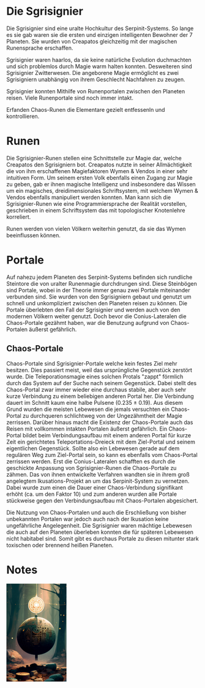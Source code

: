 # Die Sgrisignier

Die Sgrisignier sind eine uralte Hochkultur des Serpinit-Systems. So lange es sie gab waren sie die ersten und einzigen intelligenten Bewohner der 7 Planeten. Sie wurden von Creapatos gleichzeitig mit der magischen Runensprache erschaffen.

Sgrisignier waren haarlos, da sie keine natürliche Evolution duchmachten und sich problemlos durch Magie warm halten konnten.
Desweiteren sind Sgrisignier Zwitterwesen. Die angeborene Magie ermöglicht es zwei Sgrisigniern  unabhängig von ihrem Geschlecht Nachfahren zu zeugen.

Sgrisignier konnten Mithilfe von Runenportalen zwischen den Planeten reisen. Viele Runenportale sind noch immer intakt.

Erfanden Chaos-Runen die Elementare gezielt entfessenln und kontrollieren.

# Runen
Die Sgrisignier-Runen stellen eine Schnittstelle zur Magie dar, welche Creapatos den Sgrisigniern bot. Creapatos nutzte in seiner Allmächtigkeit die von ihm erschaffenen Magiefaktoren Wymen & Vendos in einer sehr intuitiven Form. Um seinem ersten Volk ebenfalls einen Zugang zur Magie zu geben, gab er ihnen magische Intelligenz und insbesondere das Wissen um ein magisches, dreidimensionales Schriftsystem, mit welchem Wymen & Vendos ebenfalls manipuliert werden konnten. Man kann sich die Sgrisignier-Runen wie eine Programmiersprache der Realität vorstellen, geschrieben in einem Schriftsystem das mit topologischer Knotenlehre korreliert. 

Runen werden von vielen Völkern weiterhin genutzt, da sie das Wymen beeinflussen können.

# Portale

Auf nahezu jedem Planeten des Serpinit-Systems befinden sich rundliche Steintore die von uralter Runenmagie
durchdrungen sind. Diese Steinbögen sind Portale, wobei in der Theorie immer genau zwei Portale miteinander verbunden
sind. Sie wurden von den Sgrisigniern gebaut und genutzt um schnell und unkompliziert zwischen den Planeten reisen zu
können. Die Portale überlebten den Fall der Sgrisignier und werden auch von den modernen Völkern weiter genutzt. Doch
bevor die Conius-Lateralen die Chaos-Portale gezähmt haben, war die Benutzung aufgrund von Chaos-Portalen äußerst
gefährlich.

## Chaos-Portale

Chaos-Portale sind Sgrisignier-Portale welche kein festes Ziel mehr besitzen. Dies passiert meist, weil das
ursprüngliche Gegenstück zerstört wurde. Die Teleporationsmagie eines solchen Protals "zappt" förmlich durch das
System auf der Suche nach seinem Gegenstück. Dabei stellt des Chaos-Portal zwar immer wieder eine durchaus
stabile, aber auch sehr kurze Verbindung zu einem beliebigen anderen Portal her. Die Verbindung dauert im Schnitt kaum
eine halbe Pulsene (0.235 ± 0.19). Aus diesem Grund wurden die meisten Lebewesen die jemals versuchten ein Chaos-Portal
zu durchqueren schlichtweg von der Ungezähmtheit der Magie zerrissen. Darüber hinaus macht die Existenz der
Chaos-Portale auch das Reisen mit vollkommen intakten Portalen äußerst gefährlich. Ein Chaos-Portal bildet beim
Verbindungsaufbau mit einem anderen Portal für kurze Zeit ein gerichtetes Teleportations-Dreieck mit dem Ziel-Portal und
seinem eigentlichen Gegenstück. Sollte also ein Lebewesen gerade auf dem regulären Weg zum Ziel-Portal sein, so kann es
ebenfalls vom Chaos-Portal zerrissen werden. Erst die Conius-Lateralen schafften es durch die geschickte Anpassung von
Sgrisignier-Runen die Chaos-Portale zu zähmen. Das von ihnen entwickelte Verfahren wandten sie in ihrem groß angelegtem
Ikusations-Projekt an um das Serpinit-System zu vernetzen. Dabei wurde zum einen die Dauer einer Chaos-Verbindung
signifikant erhöht (ca. um den Faktor 10) und zum anderen wurden alle Portale stückweise gegen den Verbindungsaufbau mit
Chaos-Portalen abgesichert.

Die Nutzung von Chaos-Portalen und auch die Erschließung von bisher unbekannten Portalen war jedoch auch nach der
Ikusation keine ungefährliche Angelegenheit. Die Sgrisignier waren mächtige Lebewesen die auch auf den Planeten
überleben konnten die für späteren Lebewesen nicht habitabel sind. Somit gibt es durchaus Portale zu diesen mitunter
stark toxischen oder brennend heißen Planeten.

# Notes

<img src="./images/unbekannte-Struktur.png" alt="Unbekannte Sgrisignier-Struktur" style="zoom:25%;" />
